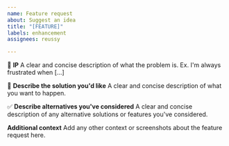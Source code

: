```yaml
---
name: Feature request
about: Suggest an idea
title: "[FEATURE]"
labels: enhancement
assignees: reussy

---
```


🤔 **IP**
A clear and concise description of what the problem is. Ex. I'm always frustrated when [...]

🎯 **Describe the solution you'd like**
A clear and concise description of what you want to happen.

✅ **Describe alternatives you've considered**
A clear and concise description of any alternative solutions or features you've considered.

**Additional context**
Add any other context or screenshots about the feature request here.
